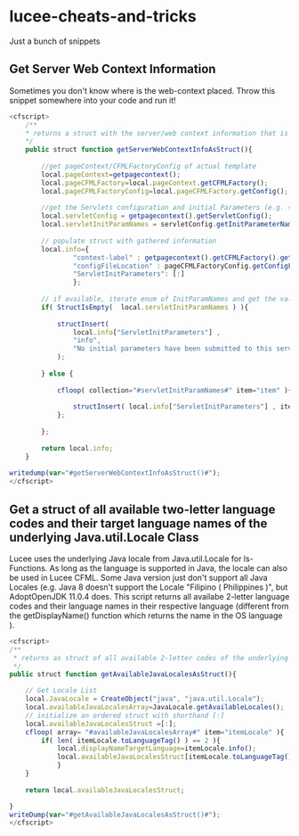 # lucee-cheats-and-tricks
Just a bunch of snippets

## Get Server Web Context Information
Sometimes you don't know where is the web-context placed. Throw this snippet somewhere into your code and run it!
```JavaScript
<cfscript>
	/**
	* returns a struct with the server/web context information that is bound to this template.
	*/
	public struct function getServerWebContextInfoAsStruct(){
	
		//get pageContext/CFMLFactoryConfig of actual template
		local.pageContext=getpagecontext();
		local.pageCFMLFactory=local.pageContext.getCFMLFactory();
		local.pageCFMLFactoryConfig=local.pageCFMLFactory.getConfig();
		
		//get the Servlets configuration and initial Parameters (e.g. set in Tomcats conf/web.xml)
		local.servletConfig = getpagecontext().getServletConfig();
		local.servletInitParamNames = servletConfig.getInitParameterNames();
		
		// populate struct with gathered information
		local.info={
				"context-label" : getpagecontext().getCFMLFactory().getLabel(),
				"configFileLocation" : pageCFMLFactoryConfig.getConfigFile(),
				"ServletInitParameters": [:]
				};
		
		// if available, iterate enum of InitParamNames and get the values
		if( StructIsEmpty(  local.servletInitParamNames ) ){
			
			structInsert( 
				local.info["ServletInitParameters"] , 
				"info", 
				"No initial parameters have been submitted to this servlet engine. Very probably the servlet engines default setting is being used."
			);
	
		} else {
			
			cfloop( collection="#servletInitParamNames#" item="item" ){
				
				structInsert( local.info["ServletInitParameters"] , item, local.servletConfig.getInitParameter( item.toString() ) );
			};
			
		};
	
		return local.info;
	}
	
writedump(var="#getServerWebContextInfoAsStruct()#");		
</cfscript>
```

## Get a struct of all available two-letter language codes and their target language names of the underlying Java.util.Locale Class
Lucee uses the underlying Java locale from Java.util.Locale for ls-Functions. As long as the language is supported in Java, the locale can also be used in Lucee CFML.
Some Java version just don't support all Java Locales (e.g. Java 8 doesn't support the Locale "Filipino ( Philippines )", but AdoptOpenJDK 11.0.4 does. 
This script returns all availabe 2-letter language codes and their language names in their respective language (different from the getDisplayName() function which returns the name in the OS language ).

```JavaScript
<cfscript>
/**
 * returns as struct of all available 2-letter codes of the underlying java.util with the referring Language DisplayName (target language)
 */
public struct function getAvailableJavaLocalesAsStruct(){

    // Get Locale List
    local.JavaLocale = CreateObject("java", "java.util.Locale");
    local.availableJavaLocalesArray=JavaLocale.getAvailableLocales();
    // initialize an ordered struct with shorthand [:]
    local.availableJavaLocalesStruct =[:];
    cfloop( array= "#availableJavaLocalesArray#" item="itemLocale" ){
        if( len( itemLocale.toLanguageTag() ) == 2 ){
            local.displayNameTargetLanguage=itemLocale.info();
            local.availableJavaLocalesStruct[itemLocale.toLanguageTag()] = UcFirst( local.displayNameTargetLanguage["display"]["language"] );
            }	 
    }
    
    return local.availableJavaLocalesStruct;

}
writeDump(var="#getAvailableJavaLocalesAsStruct()#");
</cfscript>
```
